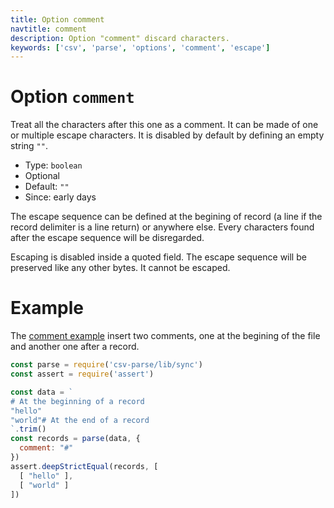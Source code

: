 ```yaml
---
title: Option comment
navtitle: comment
description: Option "comment" discard characters.
keywords: ['csv', 'parse', 'options', 'comment', 'escape']
---
```


# Option `comment`

Treat all the characters after this one as a comment. It can be made of one or multiple escape characters. It is disabled by default by defining an empty string `""`.

* Type: `boolean`
* Optional
* Default: `""`
* Since: early days

The escape sequence can be defined at the begining of record (a line if the record delimiter is a line return) or anywhere else. Every characters found after the escape sequence will be disregarded.

Escaping is disabled inside a quoted field. The escape sequence will be preserved like any other bytes. It cannot be escaped.

# Example

The [comment example](https://github.com/adaltas/node-csv-parse/blob/master/samples/option.comment.js) insert two comments, one at the begining of the file and another one after a record.

```js
const parse = require('csv-parse/lib/sync')
const assert = require('assert')

const data = `
# At the beginning of a record
"hello"
"world"# At the end of a record
`.trim()
const records = parse(data, {
  comment: "#"
})
assert.deepStrictEqual(records, [
  [ "hello" ],
  [ "world" ]
])
```
